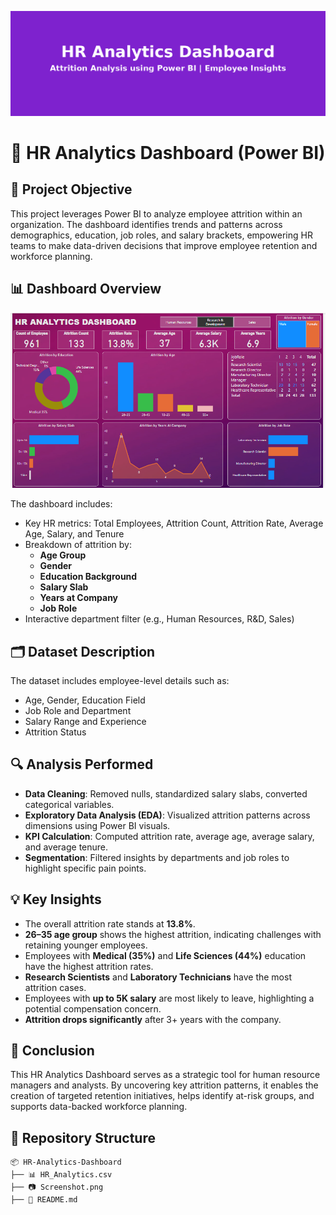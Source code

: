![Banner](./banner_hr_dashboard.png)

# 🧠 HR Analytics Dashboard (Power BI)

## 📌 Project Objective
This project leverages Power BI to analyze employee attrition within an organization. The dashboard identifies trends and patterns across demographics, education, job roles, and salary brackets, empowering HR teams to make data-driven decisions that improve employee retention and workforce planning.

## 📊 Dashboard Overview
![HR Analytics Dashboard](./Screenshot.png)

The dashboard includes:
- Key HR metrics: Total Employees, Attrition Count, Attrition Rate, Average Age, Salary, and Tenure
- Breakdown of attrition by:
  - **Age Group**
  - **Gender**
  - **Education Background**
  - **Salary Slab**
  - **Years at Company**
  - **Job Role**
- Interactive department filter (e.g., Human Resources, R&D, Sales)

## 🗂️ Dataset Description
The dataset includes employee-level details such as:
- Age, Gender, Education Field
- Job Role and Department
- Salary Range and Experience
- Attrition Status

## 🔍 Analysis Performed
- **Data Cleaning**: Removed nulls, standardized salary slabs, converted categorical variables.
- **Exploratory Data Analysis (EDA)**: Visualized attrition patterns across dimensions using Power BI visuals.
- **KPI Calculation**: Computed attrition rate, average age, average salary, and average tenure.
- **Segmentation**: Filtered insights by departments and job roles to highlight specific pain points.

## 💡 Key Insights
- The overall attrition rate stands at **13.8%**.
- **26–35 age group** shows the highest attrition, indicating challenges with retaining younger employees.
- Employees with **Medical (35%)** and **Life Sciences (44%)** education have the highest attrition rates.
- **Research Scientists** and **Laboratory Technicians** have the most attrition cases.
- Employees with **up to 5K salary** are most likely to leave, highlighting a potential compensation concern.
- **Attrition drops significantly** after 3+ years with the company.

## 🎯 Conclusion
This HR Analytics Dashboard serves as a strategic tool for human resource managers and analysts. By uncovering key attrition patterns, it enables the creation of targeted retention initiatives, helps identify at-risk groups, and supports data-backed workforce planning.

## 📁 Repository Structure
```
📦 HR-Analytics-Dashboard
├── 📊 HR_Analytics.csv
├── 📷 Screenshot.png
├── 📘 README.md
```